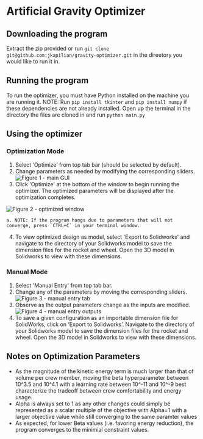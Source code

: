 # Artificial Gravity Optimizer
## Downloading the program
Extract the zip provided or run `git clone git@github.com:jkapilian/gravity-optimizer.git` in the direetory you would like to run it in.

## Running the program
To run the optimizer, you must have Python installed on the machine you are running it. NOTE: Run `pip install tkinter` and `pip install numpy` if these dependencies are not already installed. Open up the terminal in the directory the files are cloned in and run
```python main.py```

## Using the optimizer
### Optimization Mode
1. Select ‘Optimize’ from top tab bar (should be selected by default).
2. Change parameters as needed by modifying the corresponding sliders.
![Figure 1 - main GUI](Fig1.png)
3. Click 'Optimize' at the bottom of the window to begin running the optimizer. The optimized parameters will be displayed after the optimization completes.

![Figure 2 - optimized window](Fig2.png)

	a. NOTE: If the program hangs due to parameters that will not converge, press `CTRL+C` in your terminal window.
4. To view optimized design as model, select 'Export to Solidworks' and navigate to the directory of your Solidworks model to save the dimension files for the rocket and wheel. Open the 3D model in Solidworks to view with these dimensions.

### Manual Mode
1. Select 'Manual Entry' from top tab bar.
2. Change any of the parameters by moving the corresponding sliders.
![Figure 3 - manual entry tab](Fig3.png)
3. Observe as the output parameters change as the inputs are modified.
![Figure 4 - manual entry outputs](Fig4.png)
4. To save a given configuration as an importable dimension file for SolidWorks, click on ‘Export to Solidworks’. Navigate to the directory of your Solidworks model to save the dimension files for the rocket and wheel. Open the 3D model in Solidworks to view with these dimensions.

## Notes on Optimization Parameters
* As the magnitude of the kinetic energy term is much larger than that of volume per crew member, moving the beta hyperparameter between 10^3.5 and 10^4.1 with a learning rate between 10^-11 and 10^-9 best characterize the tradeoff between crew comfortability and energy usage.
* Alpha is always set to 1 as any other changes could simply be represented as a scalar multiple of the objective with Alpha=1 with a larger objective value while still converging to the same paramter values
* As expected, for lower Beta values (i.e. favoring energy reduction), the program converges to the minimial constraint values.